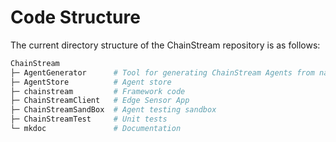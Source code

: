 # Code Structure

The current directory structure of the ChainStream repository is as follows:

``` bash
ChainStream
├─ AgentGenerator      # Tool for generating ChainStream Agents from natural language
├─ AgentStore          # Agent store
├─ chainstream         # Framework code
├─ ChainStreamClient   # Edge Sensor App
├─ ChainStreamSandBox  # Agent testing sandbox
├─ ChainStreamTest     # Unit tests
└─ mkdoc               # Documentation
```